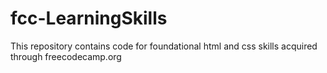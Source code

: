 # fcc-LearningSkills
This repository contains code for foundational html and css skills acquired through freecodecamp.org
